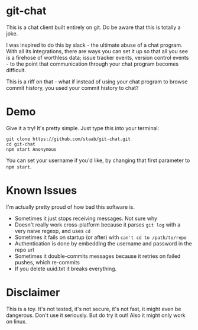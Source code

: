 # git-chat

This is a chat client built entirely on git. Do be aware that this is totally a joke.

I was inspired to do this by slack - the ultimate abuse of a chat program. With all its integrations, there are ways you can set it up so that all you see is a firehose of worthless data; issue tracker events, version control events - to the point that communication through your chat program becomes difficult.

This is a riff on that - what if instead of using your chat program to browse commit history, you used your commit history to chat?

# Demo

Give it a try! It's pretty simple. Just type this into your terminal:

```
git clone https://github.com/staab/git-chat.git
cd git-chat
npm start Anonymous
```

You can set your username if you'd like, by changing that first parameter to `npm start`.

# Known Issues

I'm actually pretty proud of how bad this software is.

- Sometimes it just stops receiving messages. Not sure why
- Doesn't really work cross-platform because it parses `git log` with a very naive regexp, and uses `cd`
- Sometimes it fails on startup (or after) with `can't cd to /path/to/repo`
- Authentication is done by embedding the username and password in the repo url
- Sometimes it double-commits messages because it retries on failed pushes, which re-commits
- If you delete uuid.txt it breaks everything.

# Disclaimer

This is a toy. It's not tested, it's not secure, it's not fast, it might even be dangerous. Don't use it seriously. But do try it out! Also it might only work on linux.
